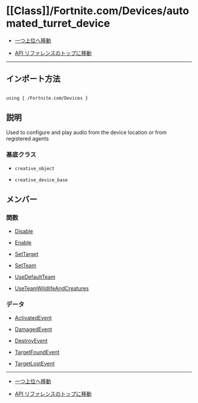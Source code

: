 # [[Class]]/Fortnite.com/Devices/automated_turret_device

- [一つ上位へ移動](../main.md)

- [API リファレンスのトップに移動](/main.md)

---

## インポート方法

```verse

using { /Fortnite.com/Devices }

```

## 説明

Used to configure and play audio from the device location or from registered agents

### 基底クラス

- `creative_object`

- `creative_device_base`

## メンバー

### 関数

- [Disable](./F_Disable/main.md)

- [Enable](./F_Enable/main.md)

- [SetTarget](./F_SetTarget/main.md)

- [SetTeam](./F_SetTeam/main.md)

- [UseDefaultTeam](./F_UseDefaultTeam/main.md)

- [UseTeamWildlifeAndCreatures](./F_UseTeamWildlifeAndCreatures/main.md)

### データ

- [ActivatedEvent](./D_ActivatedEvent/main.md)

- [DamagedEvent](./D_DamagedEvent/main.md)

- [DestroyEvent](./D_DestroyEvent/main.md)

- [TargetFoundEvent](./D_TargetFoundEvent/main.md)

- [TargetLostEvent](./D_TargetLostEvent/main.md)

---

- [一つ上位へ移動](../main.md)

- [API リファレンスのトップに移動](/main.md)

